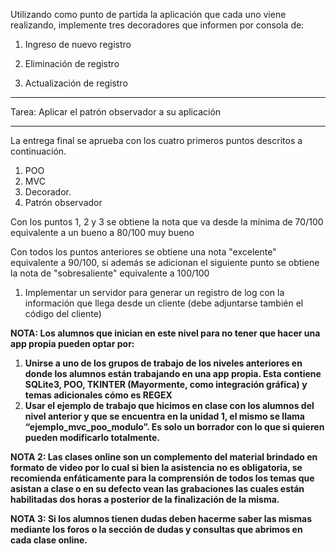 Utilizando como punto de partida la aplicación que cada uno viene realizando, implemente tres decoradores que informen por consola de:

1.    Ingreso de nuevo registro

2.    Eliminación de registro

3.    Actualización de registro

---


Tarea: Aplicar el patrón observador a su aplicación


---

La entrega final se aprueba con los cuatro primeros puntos descritos a continuación.

1.  POO
2.  MVC
3.  Decorador.
4.  Patrón observador

Con los puntos 1, 2 y 3 se obtiene la nota que va desde la mínima de 70/100 equivalente a un bueno a 80/100 muy bueno

Con todos los puntos anteriores se obtiene una nota "excelente" equivalente a 90/100, si además se adicionan el siguiente punto se obtiene la nota de "sobresaliente" equivalente a 100/100

1. Implementar un servidor para generar un registro de log con la información que llega desde un cliente (debe adjuntarse también el código del cliente)

**NOTA: Los alumnos que inician en este nivel para no tener que hacer una app propia pueden optar por:**

1. **Unirse a uno de los grupos de trabajo de los niveles anteriores en donde los alumnos están trabajando en una app propia. Esta contiene SQLite3, POO, TKINTER (Mayormente, como integración gráfica) y temas adicionales cómo es REGEX**
2. **Usar el ejemplo de trabajo que hicimos en clase con los alumnos del nivel anterior y que se encuentra en la unidad 1, el mismo se llama “ejemplo_mvc_poo_modulo”. Es solo un borrador con lo que si quieren pueden modificarlo totalmente.**

**NOTA 2: Las clases online son un complemento del material brindado en formato de video por lo cual si bien la asistencia no es obligatoria, se recomienda enfáticamente para la comprensión de todos los temas que asistan a clase o en su defecto vean las grabaciones las cuales están habilitadas dos horas a posterior de la finalización de la misma.**

**NOTA 3: Si los alumnos tienen dudas deben hacerme saber las mismas mediante los foros o la sección de dudas y consultas que abrimos en cada clase online.**

